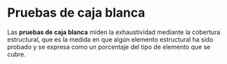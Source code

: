 Pruebas de caja blanca
========================

Las **pruebas de caja blanca** miden la exhaustividad mediante la cobertura estructural, que es la medida en que algún elemento estructural ha sido probado y se expresa como un porcentaje del tipo de elemento que se cubre.